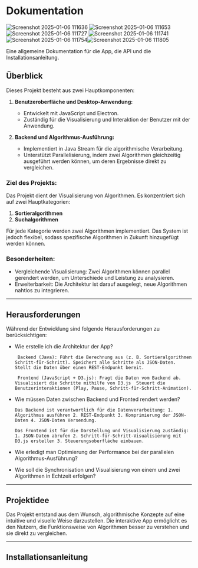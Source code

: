 # Dokumentation

![Screenshot 2025-01-06 111636](https://github.com/user-attachments/assets/08e97c84-f8e1-4888-ab7e-1388683c829c)
![Screenshot 2025-01-06 111653](https://github.com/user-attachments/assets/d397e02e-00ea-4622-abb2-ff2b33ea12eb)
![Screenshot 2025-01-06 111727](https://github.com/user-attachments/assets/5e46c0c0-b934-44f2-81e5-871c226aac0a)
![Screenshot 2025-01-06 111741](https://github.com/user-attachments/assets/90b8a0df-3d8f-43a9-8baf-7bbeda97b97c)
![Screenshot 2025-01-06 111754](https://github.com/user-attachments/assets/487648ea-9640-4485-b483-d585a3b717fa)![Screenshot 2025-01-06 111805](https://github.com/user-attachments/assets/c697cc71-8743-4fc2-a5c1-baaea832ddc4)





Eine allgemeine Dokumentation für die App, die API und die Installationsanleitung.

## **Überblick**

Dieses Projekt besteht aus zwei Hauptkomponenten:  
1. **Benutzeroberfläche und Desktop-Anwendung:**  
   - Entwickelt mit JavaScript und Electron.
   - Zuständig für die Visualisierung und Interaktion der Benutzer mit der Anwendung.

2. **Backend und Algorithmus-Ausführung:**  
   - Implementiert in Java Stream für die algorithmische Verarbeitung.
   - Unterstützt Parallelisierung, indem zwei Algorithmen gleichzeitig ausgeführt werden können, um deren Ergebnisse direkt zu vergleichen.

### Ziel des Projekts:  
Das Projekt dient der Visualisierung von Algorithmen. Es konzentriert sich auf zwei Hauptkategorien:  
1. **Sortieralgorithmen**  
2. **Suchalgorithmen**  

Für jede Kategorie werden zwei Algorithmen implementiert. Das System ist jedoch flexibel, sodass spezifische Algorithmen in Zukunft hinzugefügt werden können.  

### Besonderheiten:  
- Vergleichende Visualisierung: Zwei Algorithmen können parallel gerendert werden, um Unterschiede und Leistung zu analysieren.
- Erweiterbarkeit: Die Architektur ist darauf ausgelegt, neue Algorithmen nahtlos zu integrieren.

---

## **Herausforderungen**

Während der Entwicklung sind folgende Herausforderungen zu berücksichtigen:  
- Wie erstelle ich die Architektur der App?

  ` Backend (Java):
   Führt die Berechnung aus (z. B. Sortieralgorithmen Schritt-für-Schritt).
   Speichert alle Schritte als JSON-Daten.
   Stellt die Daten über einen REST-Endpunkt bereit.`
  
  ` Frontend (JavaScript + D3.js):
   Fragt die Daten vom Backend ab.
   Visualisiert die Schritte mithilfe von D3.js 
   Steuert die Benutzerinteraktionen (Play, Pause, Schritt-für-Schritt-Animation).`
  
- Wie müssen Daten zwischen Backend und Fronted rendert werden?

  ` Das Backend ist verantwortlich für die Datenverarbeitung: 1. Algorithmus ausführen 2. REST-Endpunkt 3. Komprimierung der JSON-Daten 4. JSON-Daten Versendung. `
 
  ` Das Frontend ist für die Darstellung und Visualisierung zuständig: 1. JSON-Daten abrufen 2. Schritt-für-Schritt-Visualisierung mit D3.js erstellen 3. Steuerungsoberfläche einbauen. `
  

- Wie erledigt man Optimierung der Performance bei der parallelen Algorithmus-Ausführung?  
- Wie soll die Synchronisation und Visualisierung von einem und zwei Algorithmen in Echtzeit erfolgen? 

---

## **Projektidee**

Das Projekt entstand aus dem Wunsch, algorithmische Konzepte auf eine intuitive und visuelle Weise darzustellen. 
Die interaktive App ermöglicht es den Nutzern, die Funktionsweise von Algorithmen besser zu verstehen und sie direkt zu vergleichen.

---

## **Installationsanleitung**

